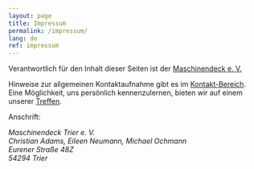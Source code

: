 ```yaml
---
layout: page
title: Impressum
permalink: /impressum/
lang: de
ref: impressum
---
```


Verantwortlich für den Inhalt dieser Seiten ist der [Maschinendeck e. V.](/about)

Hinweise zur allgemeinen Kontaktaufnahme gibt es im [Kontakt-Bereich](/contact). Eine Möglichkeit, uns persönlich
kennenzulernen, bieten wir auf einem unserer [Treffen](https://wiki.maschinendeck.org/wiki/Der_Raum#Ist).

Anschrift:
<address>
Maschinendeck Trier e. V.<br />
Christian Adams, Eileen Neumann, Michael Ochmann<br />
Eurener Straße 48Z<br />
54294 Trier
</address>
